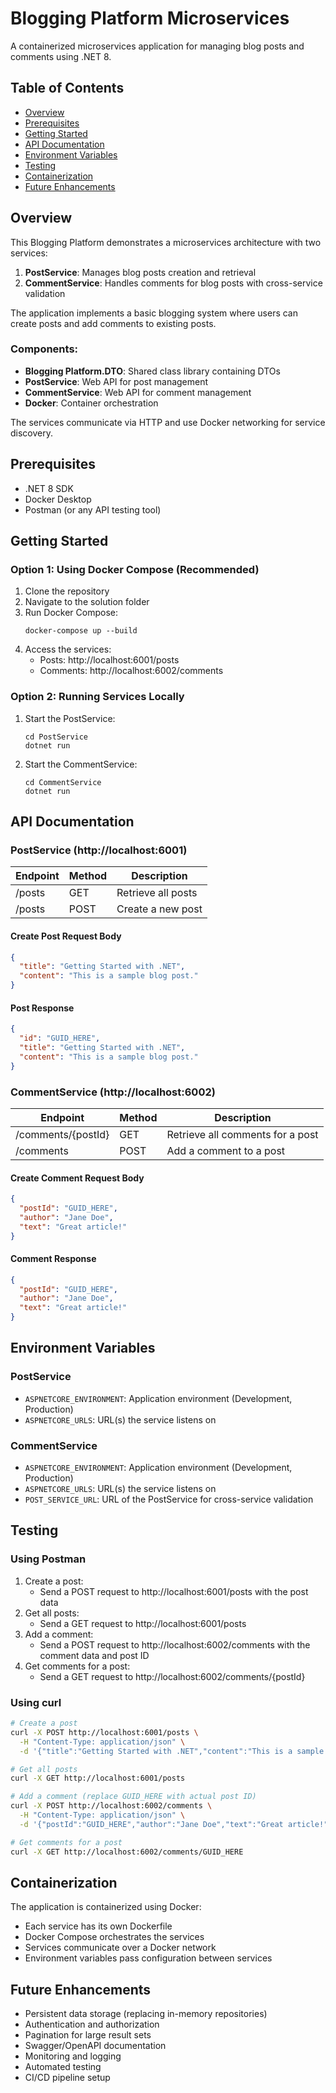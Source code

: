# Blogging Platform Microservices

A containerized microservices application for managing blog posts and comments using .NET 8.

## Table of Contents
- [Overview](#overview)
- [Prerequisites](#prerequisites)
- [Getting Started](#getting-started)
- [API Documentation](#api-documentation)
- [Environment Variables](#environment-variables)
- [Testing](#testing)
- [Containerization](#containerization)
- [Future Enhancements](#future-enhancements)

## Overview

This Blogging Platform demonstrates a microservices architecture with two services:
1. **PostService**: Manages blog posts creation and retrieval
2. **CommentService**: Handles comments for blog posts with cross-service validation

The application implements a basic blogging system where users can create posts and add comments to existing posts.


### Components:
- **Blogging Platform.DTO**: Shared class library containing DTOs
- **PostService**: Web API for post management
- **CommentService**: Web API for comment management
- **Docker**: Container orchestration

The services communicate via HTTP and use Docker networking for service discovery.

## Prerequisites

- .NET 8 SDK
- Docker Desktop
- Postman (or any API testing tool)

## Getting Started

### Option 1: Using Docker Compose (Recommended)
1. Clone the repository
2. Navigate to the solution folder
3. Run Docker Compose:
   ```
   docker-compose up --build
   ```
4. Access the services:
   - Posts: http://localhost:6001/posts
   - Comments: http://localhost:6002/comments

### Option 2: Running Services Locally
1. Start the PostService:
   ```
   cd PostService
   dotnet run
   ```
2. Start the CommentService:
   ```
   cd CommentService
   dotnet run
   ```

## API Documentation

### PostService (http://localhost:6001)

| Endpoint | Method | Description |
|----------|--------|-------------|
| /posts | GET | Retrieve all posts |
| /posts | POST | Create a new post |

#### Create Post Request Body
```json
{
  "title": "Getting Started with .NET",
  "content": "This is a sample blog post."
}
```

#### Post Response
```json
{
  "id": "GUID_HERE",
  "title": "Getting Started with .NET",
  "content": "This is a sample blog post."
}
```

### CommentService (http://localhost:6002)

| Endpoint | Method | Description |
|----------|--------|-------------|
| /comments/{postId} | GET | Retrieve all comments for a post |
| /comments | POST | Add a comment to a post |

#### Create Comment Request Body
```json
{
  "postId": "GUID_HERE",
  "author": "Jane Doe",
  "text": "Great article!"
}
```

#### Comment Response
```json
{
  "postId": "GUID_HERE",
  "author": "Jane Doe",
  "text": "Great article!"
}
```

## Environment Variables

### PostService
- `ASPNETCORE_ENVIRONMENT`: Application environment (Development, Production)
- `ASPNETCORE_URLS`: URL(s) the service listens on

### CommentService
- `ASPNETCORE_ENVIRONMENT`: Application environment (Development, Production)
- `ASPNETCORE_URLS`: URL(s) the service listens on
- `POST_SERVICE_URL`: URL of the PostService for cross-service validation

## Testing

### Using Postman
1. Create a post:
   - Send a POST request to http://localhost:6001/posts with the post data
2. Get all posts:
   - Send a GET request to http://localhost:6001/posts
3. Add a comment:
   - Send a POST request to http://localhost:6002/comments with the comment data and post ID
4. Get comments for a post:
   - Send a GET request to http://localhost:6002/comments/{postId}

### Using curl

```bash
# Create a post
curl -X POST http://localhost:6001/posts \
  -H "Content-Type: application/json" \
  -d '{"title":"Getting Started with .NET","content":"This is a sample blog post."}'

# Get all posts
curl -X GET http://localhost:6001/posts

# Add a comment (replace GUID_HERE with actual post ID)
curl -X POST http://localhost:6002/comments \
  -H "Content-Type: application/json" \
  -d '{"postId":"GUID_HERE","author":"Jane Doe","text":"Great article!"}'

# Get comments for a post
curl -X GET http://localhost:6002/comments/GUID_HERE
```

## Containerization

The application is containerized using Docker:
- Each service has its own Dockerfile
- Docker Compose orchestrates the services
- Services communicate over a Docker network
- Environment variables pass configuration between services

## Future Enhancements

- Persistent data storage (replacing in-memory repositories)
- Authentication and authorization
- Pagination for large result sets
- Swagger/OpenAPI documentation
- Monitoring and logging
- Automated testing
- CI/CD pipeline setup
